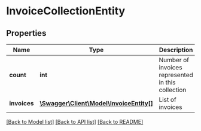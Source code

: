 # InvoiceCollectionEntity

## Properties
Name | Type | Description | Notes
------------ | ------------- | ------------- | -------------
**count** | **int** | Number of invoices represented in this collection | [default to 10]
**invoices** | [**\Swagger\Client\Model\InvoiceEntity[]**](InvoiceEntity.md) | List of invoices | [optional] 

[[Back to Model list]](../README.md#documentation-for-models) [[Back to API list]](../README.md#documentation-for-api-endpoints) [[Back to README]](../README.md)

